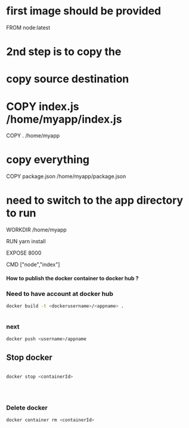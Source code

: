 # first image should be provided

FROM node:latest

# 2nd step is to copy the

# copy source destination

# COPY index.js /home/myapp/index.js

COPY . /home/myapp

# copy everything

COPY package.json /home/myapp/package.json

# need to switch to the app directory to run

WORKDIR /home/myapp

RUN yarn install

EXPOSE 8000

CMD ["node","index"]

#### How to publish the docker container to docker hub ?

### Need to have account at docker hub

```bash
docker build -t <dockerusername>/<appname> .



```

### next

```bash
docker push <username>/appname

```

## Stop docker

```bash

docker stop <containerId>





```

### Delete docker

```bash
docker container rm <containerId>

```
